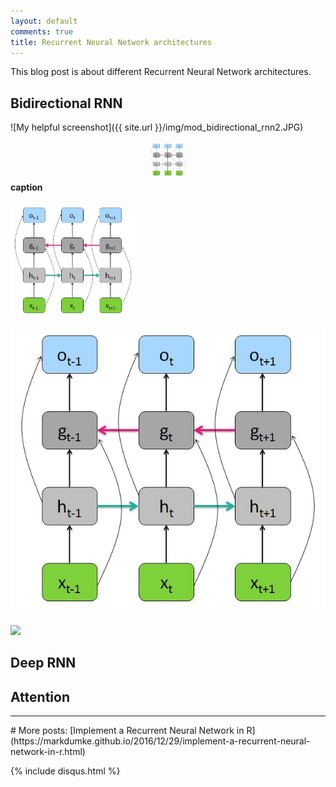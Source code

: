 ```yaml
---
layout: default
comments: true
title: Recurrent Neural Network architectures
---
```


This blog post is about different Recurrent Neural Network architectures.

## Bidirectional RNN

![My helpful screenshot]({{ site.url }}/img/mod_bidirectional_rnn2.JPG)

<div style="width:11.8%; margin-left:auto; margin-right:auto; margin-bottom:5px; margin-top:17px;">
<img src="img/mod_bidirectional_rnn2.JPG" alt>
</div>
<div class="caption" style="margin-bottom:20px;">
<strong>caption</strong>
</div>

<img src="https://github.com/markdumke/Deep-Learning-Seminar/blob/master/Images/mod_bidirectional_rnn2.JPG" alt="" style="width: 200px;"/>

![](https://github.com/markdumke/Deep-Learning-Seminar/blob/master/Images/mod_bidirectional_rnn2.JPG)

![](https://raw.githubusercontent.com/markdumke/Deep-Learning-Seminar/blob/master/Images/mod_bidirectional_rnn2.JPG)

## Deep RNN

## Attention

<hr>
# More posts:
[Implement a Recurrent Neural Network in R](https://markdumke.github.io/2016/12/29/implement-a-recurrent-neural-network-in-r.html)

{% include disqus.html %}
